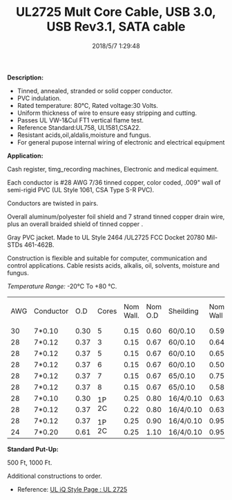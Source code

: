 ﻿---
layout: post 
title: UL2725 Mult Core Cable, USB 3.0, USB Rev3.1, SATA cable
tags: USB2.0 USB3.0
categories: wire-cable
overview: Construction is flexible and suitable for computer, communication and control applications. Cable resists acids, alkalis, oil, solvents, moisture and fungus
series: FN20
part_number: 20-2725-0
thumb_img: 
image: 2022/23-20210603.jpg
date: 2018/5/7 1:29:48
permalink: /wire-cable/ul2725-multicore-cable-usb-rev31-sata-cable.html
---


__Description:__

* Tinned, annealed, stranded or solid copper conductor.
* PVC indulation.
* Rated temperature: 80℃, Rated voltage:30 Volts.
* Uniform thickness of wire to ensure easy stripping and cutting.
* Passes UL VW-1&amp;Cul FT1 vertical flame test.
* Reference Standard:UL758, UL1581,CSA22.
* Resistant acids,oil,aldalis,moisture and fungus.&nbsp;
* For general pupose internal wiring of electronic and electrical equipment


__Application:__

Cash register, timg_recording machines, Electronic and medical equiment. 

Each conductor is #28 AWG 7/36 tinned copper, color coded, .009" wall of semi-rigid PVC (UL Style 1061, CSA Type S-R PVC). 

Conductors are twisted in pairs. 

Overall aluminum/polyester foil shield and 7 strand tinned copper drain wire, plus an overall braided shield of tinned copper . 

Gray PVC jacket. Made to UL Style 2464 /UL2725 FCC Docket 20780 Mil-STDs 461-462B.

Construction is flexible and suitable for computer, communication and control applications. Cable resists acids, alkalis, oil, solvents, moisture and fungus.

*Temperature Range:* -20°C To +80 °C.


<table class="table table-bordered table-hover table-condensed">
	<tbody>
		<tr>
			<td>
				AWG
			</td>
			<td>
				Conductor
			</td>
			<td>
				O.D
			</td>
			<td>
				Cores
			</td>
			<td>
				Nom Wall.
			</td>
			<td>
				Nom O.D
			</td>
			<td>
				Sheilding
			</td>
			<td>
				Nom. Wall
			</td>
			<td>
				Nom O.D (Ref)
			</td>
			<td>
				Ω
			</td>
		</tr>
		<tr>
			<td>
				30
			</td>
			<td>
				7*0.10
			</td>
			<td>
				0.30
			</td>
			<td>
				5
			</td>
			<td>
				0.15
			</td>
			<td>
				0.60
			</td>
			<td>
				60/0.10
			</td>
			<td>
				0.59
			</td>
			<td>
				3.0
			</td>
			<td>
				376.96
			</td>
		</tr>
		<tr>
			<td>
				28
			</td>
			<td>
				7*0.12
			</td>
			<td>
				0.37
			</td>
			<td>
				3
			</td>
			<td>
				0.15
			</td>
			<td>
				0.67
			</td>
			<td>
				60/0.10
			</td>
			<td>
				0.64
			</td>
			<td>
				3.0
			</td>
			<td>
				232
			</td>
		</tr>
		<tr>
			<td>
				28
			</td>
			<td>
				7*0.12
			</td>
			<td>
				0.37
			</td>
			<td>
				5
			</td>
			<td>
				0.15
			</td>
			<td>
				0.67
			</td>
			<td>
				60/0.10
			</td>
			<td>
				0.65
			</td>
			<td>
				3.4
			</td>
			<td>
				232
			</td>
		</tr>
		<tr>
			<td>
				28
			</td>
			<td>
				7*0.12
			</td>
			<td>
				0.37
			</td>
			<td>
				6
			</td>
			<td>
				0.15
			</td>
			<td>
				0.67
			</td>
			<td>
				60/0.10
			</td>
			<td>
				0.50
			</td>
			<td>
				3.4
			</td>
			<td>
				232
			</td>
		</tr>
		<tr>
			<td>
				28
			</td>
			<td>
				7*0.12
			</td>
			<td>
				0.37
			</td>
			<td>
				7
			</td>
			<td>
				0.15
			</td>
			<td>
				0.67
			</td>
			<td>
				65/0.10
			</td>
			<td>
				0.75
			</td>
			<td>
				3.8
			</td>
			<td>
				232
			</td>
		</tr>
		<tr>
			<td>
				28
			</td>
			<td>
				7*0.12
			</td>
			<td>
				0.37
			</td>
			<td>
				8
			</td>
			<td>
				0.15
			</td>
			<td>
				0.67
			</td>
			<td>
				65/0.10
			</td>
			<td>
				0.58
			</td>
			<td>
				3.8
			</td>
			<td>
				232
			</td>
		</tr>
		<tr>
			<td>
				28
			</td>
			<td>
				7*0.10
			</td>
			<td>
				0.30
			</td>
			<td rowspan="2">
				1P<br />
2C
			</td>
			<td>
				0.25
			</td>
			<td>
				0.80
			</td>
			<td>
				16/4/0.10
			</td>
			<td>
				0.63
			</td>
			<td>
				3.0
			</td>
			<td>
				232
			</td>
		</tr>
		<tr>
			<td>
				28
			</td>
			<td>
				7*0.12
			</td>
			<td>
				0.37
			</td>
			<td>
				0.22
			</td>
			<td>
				0.80
			</td>
			<td>
				16/4/0.10
			</td>
			<td>
				0.63
			</td>
			<td>
				3.0
			</td>
			<td>
				232
			</td>
		</tr>
		<tr>
			<td>
				28
			</td>
			<td>
				7*0.12
			</td>
			<td>
				0.37
			</td>
			<td rowspan="2">
				1P<br />
2C
			</td>
			<td>
				0.25
			</td>
			<td>
				0.90
			</td>
			<td>
				16/4/0.10
			</td>
			<td>
				0.95
			</td>
			<td>
				4.7
			</td>
			<td>
				232
			</td>
		</tr>
		<tr>
			<td>
				24
			</td>
			<td>
				7*0.20
			</td>
			<td>
				0.61
			</td>
			<td>
				0.25
			</td>
			<td>
				1.10
			</td>
			<td>
				16/4/0.10
			</td>
			<td>
				0.95
			</td>
			<td>
				4.7
			</td>
			<td>
				93.25
			</td>
		</tr>
	</tbody>
</table>

__Standard Put-Up:__

500 Ft, 1000 Ft.

Additional constructions to order.

* Reference: [UL iQ Style Page : UL 2725](http://iq.ul.com/awm/stylepage.aspx?Style=2725)